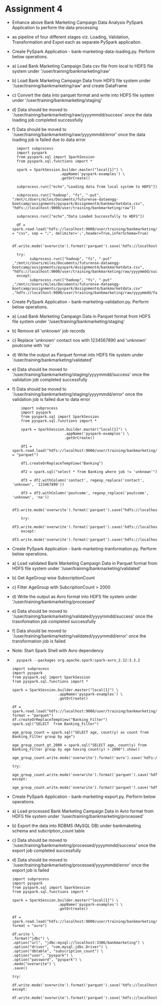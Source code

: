 # Assignment 4

- Enhance above Bank Marketing Campaign Data Analysis PySpark Application to perform the data processing
- as pipeline of four different stages viz. Loading, Validation, Transformation and Expot each as separate PySpark applicaiton.

- Create PySpark Application - bank-marketing-data-loading.py. Perform below operations.

 - 	a) Load Bank Marketing Campaign Data csv file from local to HDFS file system under '/user/training/bankmarketing/raw'
 - 	b) Load Bank Marketing Campaign Data from HDFS file system under '/user/training/bankmarketing/raw' and create DataFrame
 - 	c) Convert the data into parquet format and write into HDFS file system under '/user/training/bankmarketing/staging'
 - 	d) Data should be moved to '/user/training/bankmarketing/raw/yyyymmdd/success' once the data loading job completed successfully
 - 	f) Data should be moved to '/user/training/bankmarketing/raw/yyyymmdd/error' once the data loading job is failed due to data error
  
          import subprocess
          import pyspark
          from pyspark.sql import SparkSession
          from pyspark.sql.functions import *

          spark = SparkSession.builder.master("local[1]") \
                              .appName('pyspark-examples') \
                              .getOrCreate()

          subprocess.run(["echo","Loading data from local system to HDFS"])

          subprocess.run(["hadoop", "fs", "-put",  "/mnt/c/Users/miles/Documents/futurense-dataengg-bootcamp/assignments/pyspark/Assignment4/bankmarketdata.csv", "hdfs://localhost:9000/user/training/bankmarketing/raw"])

          subprocess.run(["echo","Data Loaded Successfully to HDFS"])

          df = spark.read.load("hdfs://localhost:9000/user/training/bankmarketing/raw/bankmarketdata.csv",format = "csv", sep = ";", delimiter=';',header=True,inferSchema=True)

          df.write.mode('overwrite').format('parquet').save('hdfs://localhost:9000/user/training/bankmarketing/staging')

          try:
                subprocess.run(["hadoop", "fs", "-put" ,"/mnt/c/Users/miles/Documents/futurense-dataengg-bootcamp/assignments/pyspark/Assignment4/bankmarketdata.csv", "hdfs://localhost:9000/user/training/bankmarketing/raw/yyyymmdd/success"])
          except:
                subprocess.run(["hadoop", "fs", "-put" ,"/mnt/c/Users/miles/Documents/futurense-dataengg-bootcamp/assignments/pyspark/Assignment4/bankmarketdata.csv" ,"hdfs://localhost:9000/user/training/bankmarketing/raw/yyyymmdd/failure"])


- 	Create PySpark Application - bank-marketing-validation.py. Perform below operations.
- 	a) Load Bank Marketing Campaign Data in Parquet format from HDFS file system under '/user/training/bankmarketing/staging'
- 	b) Remove all 'unknown' job records 
- 	c) Replace 'unknown' contact nos with 1234567890 and 'unknown' poutcome with 'na'
- 	d) Write the output as Parquet format into HDFS file system under '/user/training/bankmarketing/validated'
- 	e) Data should be moved to '/user/training/bankmarketing/staging/yyyymmdd/success' once the validation job completed successfully
- 	f) Data should be moved to '/user/training/bankmarketing/staging/yyyymmdd/error' once the validation job is failed due to data error


            import subprocess
            import pyspark
            from pyspark.sql import SparkSession
            from pyspark.sql.functions import *

            spark = SparkSession.builder.master("local[1]") \
                                .appName('pyspark-examples') \
                                .getOrCreate()

            df1 = spark.read.load("hdfs://localhost:9000/user/training/bankmarketing/staging",format = "parquet")

            df1.createOrReplaceTempView("Banking")

            df2 = spark.sql("select * from Banking where job != 'unknown'")

            df3 = df2.withColumn('contact', regexp_replace('contact', 'unknown', '123467890'))

            df3 = df3.withColumn('poutcome', regexp_replace('poutcome', 'unknown', 'na'))

            df3.write.mode('overwrite').format('parquet').save("hdfs://localhost:9000/user/training/bankmarketing/validated")

            try:
              df3.write.mode('overwrite').format('parquet').save('hdfs://localhost:9000/user/training/bankmarketing/staging/yyyymmdd/success')
            except:
              df3.write.mode('overwrite').format('parquet').save('hdfs://localhost:9000/user/training/bankmarketing/staging/yyyymmdd/failure')
 
- Create PySpark Application - bank-marketing-tranformation.py. Perform below operations.
- 	a) Load validated Bank Marketing Campaign Data in Parquet format from HDFS file system under '/user/training/bankmarketing/validated'
- 	b) Get AgeGroup wise SubscriptionCount
- 	c) Filter AgeGroup with SubcriptionCount > 2000 
-	 d) Write the output as Avro format into HDFS file system under '/user/training/bankmarketing/processed'
- 	e) Data should be moved to '/user/training/bankmarketing/validated/yyyymmdd/success' once the trasnfomation job completed successfully
- 	f) Data should be moved to '/user/training/bankmarketing/validated/yyyymmdd/error' once the transformation job is failed
 
- Note: Start Spark Shell with Avro dependency
-       pyspark --packages org.apache.spark:spark-avro_2.12:3.3.2
 
      import subprocess
      import pyspark
      from pyspark.sql import SparkSession
      from pyspark.sql.functions import *

      spark = SparkSession.builder.master("local[1]") \
                           .appName('pyspark-examples') \
                           .getOrCreate()
 
      df = spark.read.load("hdfs://localhost:9000/user/training/bankmarketing/validated", format = "parquet")
      df.createOrReplaceTempView("Banking_Filter")
      spark.sql("SELECT  from Banking_Filter")
       
      age_group_count = spark.sql("SELECT age, count(y) as count from Banking_Filter group by age")
       
      age_group_count_gt_2000 = spark.sql("SELECT age, count(y) from Banking_Filter group by age having count(y) > 2000").show()
       
      age_group_count.write.mode('overwrite').format('avro').save('hdfs://localhost:9000/user/training/bankmarketing/processed')
       
      try:
       age_group_count.write.mode('overwrite').format('parquet').save('hdfs://localhost:9000/user/training/bankmarketing/processed/yyyymmdd/success')
      except:
       age_group_count.write.mode('overwrite').format('parquet').save('hdfs://localhost:9000/user/training/bankmarketing/processed/yyyymmdd/failure')
 
 
- Create PySpark Application - bank-marketing-export.py. Perform below operations.
- a) Load processed Bank Marketing Campaign Data in Avro format from HDFS file system under '/user/training/bankmarketing/processed'
- b) Export the data into RDBMS (MySQL DB) under bankmaketing schema and subcription_count table
- c) Data should be moved to '/user/training/bankmarketing/processed/yyyymmdd/success' once the export job completed successfully
- d) Data should be moved to '/user/training/bankmarketing/processed/yyyymmdd/error' once the export job is failed

     
      import subprocess
      import pyspark
      from pyspark.sql import SparkSession
      from pyspark.sql.functions import *

      spark = SparkSession.builder.master("local[1]") \
                           .appName('pyspark-examples') \
                           .getOrCreate()
                           
      df = spark.read.load("hdfs://localhost:9000/user/training/bankmarketing/processed", format = "avro")
      
      df.write \
      .format("jdbc") \
      .option("url", "jdbc:mysql://localhost:3306/bankmarketing") \
      .option("driver", "com.mysql.jdbc.Driver") \
      .option("dbtable", "subscription_count") \
      .option("user", "pyspark") \
      .option("password", "pyspark") \
      .mode("overwrite") \
      .save()
      
      try:
       df.write.mode('overwrite').format('parquet').save('hdfs://localhost:9000/user/training/bankmarketing/processed/yyyymmdd/success')
      except:
       df.write.mode('overwrite').format('parquet').save('hdfs://localhost:9000/user/training/bankmarketing/processed/yyyymmdd/failure')
 
